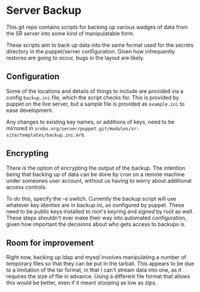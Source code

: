 # Server Backup

This git repo contains scripts for backing up various wadges of data from the
SR server into some kind of manipulatable form.

These scripts aim to back up data into the same format used for the secrets
directory in the puppet/server configuration. Given how infrequently restores
are going to occur, bugs in the layout are likely.

## Configuration

Some of the locations and details of things to include are provided via
a config `backup.ini` file, which the script checks for. This is provided
by puppet on the live server, but a sample file is provided as `example.ini`
to ease development.

Any changes to existing key names, or additions of keys, need to be mirrored
in `srobo.org/server/puppet.git/modules/sr-site/templates/backup.ini.erb`.

## Encrypting

There is the option of encrypting the output of the backup. The intention being
that backing up of data can be done by cron on a remote machine under someones
user account, without us having to worry about additional access controls.

To do this, specify the -e switch. Currently the backup script will use whatever
key identies are in backup.ini, as configured by puppet. These need to be public
keys installed to root's keyring and _signed_ by root as well. These steps
shouldn't ever make their way into automated configuration, given how
important the decisions about who gets access to backups is.

## Room for improvement

Right now, backing up ldap and mysql involves manipulating a number of temporary
files so that they can be put in the tarball. This appears to be due to a
limitation of the tar format, in that I can't stream data into one, as it
requires the size of file in advance. Using a different file format that allows
this would be better, even if it meant stooping as low as zips.
